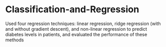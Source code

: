 # Classification-and-Regression
Used four regression techniques: linear regression, ridge regression (with and without gradient descent), and non-linear regression to predict diabetes levels in patients, and evaluated the performance of these methods
